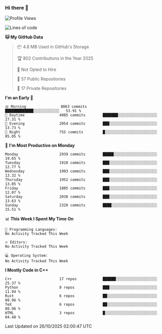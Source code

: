 ### Hi there 👋

<!--
**SemenMartynov/SemenMartynov** is a ✨ _special_ ✨ repository because its `README.md` (this file) appears on your GitHub profile.

Here are some ideas to get you started:

- 🔭 I’m currently working on ...
- 🌱 I’m currently learning ...
- 👯 I’m looking to collaborate on ...
- 🤔 I’m looking for help with ...
- 💬 Ask me about ...
- 📫 How to reach me: ...
- 😄 Pronouns: ...
- ⚡ Fun fact: ...
-->

<!--START_SECTION:waka-->
![Profile Views](http://img.shields.io/badge/Profile%20Views-2-blue)

![Lines of code](https://img.shields.io/badge/From%20Hello%20World%20I%27ve%20Written-7.7%20million%20lines%20of%20code-blue)

**🐱 My GitHub Data** 

> 📦 4.8 MB Used in GitHub's Storage 
 > 
> 🏆 802 Contributions in the Year 2025
 > 
> 🚫 Not Opted to Hire
 > 
> 📜 57 Public Repositories 
 > 
> 🔑 17 Private Repositories 
 > 
**I'm an Early 🐤** 

```text
🌞 Morning                8063 commits        █████████████░░░░░░░░░░░░   53.91 % 
🌆 Daytime                4085 commits        ███████░░░░░░░░░░░░░░░░░░   27.31 % 
🌃 Evening                2054 commits        ███░░░░░░░░░░░░░░░░░░░░░░   13.73 % 
🌙 Night                  755 commits         █░░░░░░░░░░░░░░░░░░░░░░░░   05.05 % 
```
📅 **I'm Most Productive on Monday** 

```text
Monday                   2939 commits        █████░░░░░░░░░░░░░░░░░░░░   19.65 % 
Tuesday                  1910 commits        ███░░░░░░░░░░░░░░░░░░░░░░   12.77 % 
Wednesday                1993 commits        ███░░░░░░░░░░░░░░░░░░░░░░   13.32 % 
Thursday                 1952 commits        ███░░░░░░░░░░░░░░░░░░░░░░   13.05 % 
Friday                   1805 commits        ███░░░░░░░░░░░░░░░░░░░░░░   12.07 % 
Saturday                 2038 commits        ███░░░░░░░░░░░░░░░░░░░░░░   13.63 % 
Sunday                   2320 commits        ████░░░░░░░░░░░░░░░░░░░░░   15.51 % 
```


📊 **This Week I Spent My Time On** 

```text
💬 Programming Languages: 
No Activity Tracked This Week

🔥 Editors: 
No Activity Tracked This Week

💻 Operating System: 
No Activity Tracked This Week
```

**I Mostly Code in C++** 

```text
C++                      17 repos            ██████░░░░░░░░░░░░░░░░░░░   25.37 % 
Python                   8 repos             ███░░░░░░░░░░░░░░░░░░░░░░   11.94 % 
Rust                     6 repos             ██░░░░░░░░░░░░░░░░░░░░░░░   08.96 % 
TeX                      6 repos             ██░░░░░░░░░░░░░░░░░░░░░░░   08.96 % 
HTML                     3 repos             █░░░░░░░░░░░░░░░░░░░░░░░░   04.48 % 
```




 Last Updated on 26/10/2025 02:00:47 UTC
<!--END_SECTION:waka-->